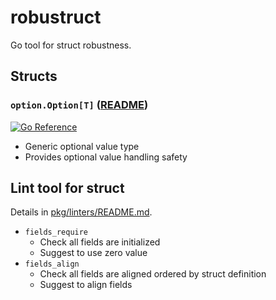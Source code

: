 # robustruct

Go tool for struct robustness.

## Structs

### `option.Option[T]` ([README](pkg/option/README.md))

[![Go Reference](https://pkg.go.dev/badge/github.com/ysuzuki19/robustruct/pkg/option.svg)](https://pkg.go.dev/github.com/ysuzuki19/robustruct/pkg/option)

- Generic optional value type
- Provides optional value handling safety

## Lint tool for struct

Details in [pkg/linters/README.md](pkg/linters/README.md).

- `fields_require`
  - Check all fields are initialized
  - Suggest to use zero value
- `fields_align`
  - Check all fields are aligned ordered by struct definition
  - Suggest to align fields
